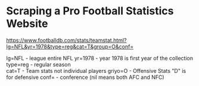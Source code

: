# Scraping a Pro Football Statistics Website

https://www.footballdb.com/stats/teamstat.html?lg=NFL&yr=1978&type=reg&cat=T&group=O&conf=

lg=NFL    - league entire NFL
yr=1978   - year  1978 is first year of the collection
type=reg  - regular season  
cat=T     - Team stats not individual players
griyo=O   - Offensive Stats  "D" is for defensive
conf=     - conference (nil means both AFC and NFC)

